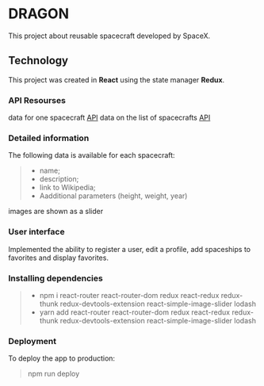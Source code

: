 # DRAGON

This project about reusable spacecraft developed by SpaceX.

## Technology

This project was created in __React__ using the state manager __Redux__.

### API Resourses

data for one spacecraft [API](https://api.spacexdata.com/v4/dragons/5e9d058759b1ff74a7ad5f8f)
data on the list of spacecrafts [API](https://api.spacexdata.com/v4/dragons)

### Detailed information

The following data is available for each spacecraft:
> - name;
> - description;
> - link to Wikipedia;
> - Aadditional parameters (height, weight, year)

images are shown as a slider

### User interface

Implemented the ability to register a user, edit a profile, add spaceships to favorites and display favorites.

### Installing dependencies

> - npm i react-router react-router-dom redux react-redux redux-thunk redux-devtools-extension react-simple-image-slider lodash
> - yarn add react-router react-router-dom redux react-redux redux-thunk redux-devtools-extension react-simple-image-slider lodash

### Deployment

To deploy the app to production:
> npm run deploy